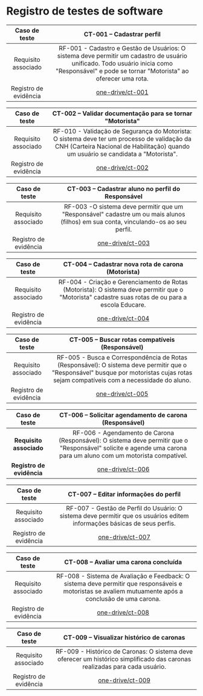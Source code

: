 # Registro de testes de software

| **Caso de teste** 	| **CT-001 – Cadastrar perfil** 	|
|:---:	|:---:	|
| Requisito associado | RF-001 - Cadastro e Gestão de Usuários: O sistema deve permitir um cadastro de usuário unificado. Todo usuário inicia como "Responsável" e pode se tornar "Motorista" ao oferecer uma rota. |
| Registro de evidência | [one-drive/ct-001](https://sgapucminasbr-my.sharepoint.com/personal/1434009_sga_pucminas_br/_layouts/15/guestaccess.aspx?share=EeooG3W3f41AnAv4FGUgpjoBNUAVjBSqf0tmtADkJ6gzGQ&nav=eyJyZWZlcnJhbEluZm8iOnsicmVmZXJyYWxBcHAiOiJPbmVEcml2ZUZvckJ1c2luZXNzIiwicmVmZXJyYWxBcHBQbGF0Zm9ybSI6IldlYiIsInJlZmVycmFsTW9kZSI6InZpZXciLCJyZWZlcnJhbFZpZXciOiJNeUZpbGVzTGlua0NvcHkifX0&e=xbuhL9) |

| **Caso de teste** 	| **CT-002 – Validar documentação para se tornar "Motorista"** 	|
|:---:	|:---:	|
| Requisito associado | RF-010 - Validação de Segurança do Motorista: O sistema deve ter um processo de validação da CNH (Carteira Nacional de Habilitação) quando um usuário se candidata a "Motorista". |
| Registro de evidência | [one-drive/ct-002](https://sgapucminasbr-my.sharepoint.com/personal/1434009_sga_pucminas_br/_layouts/15/guestaccess.aspx?share=EV6YSJVzwrlMgUXzs-CkBbIBJOiFj_18OorZDgmRQzpD9Q&nav=eyJyZWZlcnJhbEluZm8iOnsicmVmZXJyYWxBcHAiOiJPbmVEcml2ZUZvckJ1c2luZXNzIiwicmVmZXJyYWxBcHBQbGF0Zm9ybSI6IldlYiIsInJlZmVycmFsTW9kZSI6InZpZXciLCJyZWZlcnJhbFZpZXciOiJNeUZpbGVzTGlua0NvcHkifX0&e=jfIsIU) |


| **Caso de teste** 	| **CT-003 – Cadastrar aluno no perfil do Responsável** 	|
|:---:	|:---:	|
| Requisito associado | RF-003 -O sistema deve permitir que um "Responsável" cadastre um ou mais alunos (filhos) em sua conta, vinculando-os ao seu perfil. |
| Registro de evidência | [one-drive/ct-003](https://sgapucminasbr-my.sharepoint.com/personal/1434009_sga_pucminas_br/_layouts/15/stream.aspx?id=%2Fpersonal%2F1434009%5Fsga%5Fpucminas%5Fbr%2FDocuments%2FSTRADA%20%28TIAS%29%20%2D%20Registros%20de%20testes%20de%20software%2FCT%2D003%20%E2%80%93%20Cadastrar%20aluno%20no%20perfil%20do%20Respons%C3%A1vel%2Ewebm&referrer=StreamWebApp%2EWeb&referrerScenario=AddressBarCopied%2Eview%2E200d82bd%2D62c5%2D47ad%2Dafbc%2Dd11476de62a6) |


| **Caso de teste** 	| **CT-004 – Cadastrar nova rota de carona (Motorista)**	|
|:---:	|:---:	|
| Requisito associado | RF-004 - Criação e Gerenciamento de Rotas (Motorista): O sistema deve permitir que o "Motorista" cadastre suas rotas de ou para a escola Educare. |
| Registro de evidência | [one-drive/ct-004](https://sgapucminasbr-my.sharepoint.com/personal/1434009_sga_pucminas_br/_layouts/15/guestaccess.aspx?share=ESC35BZM74dGrvUNCUUxjtgBsS8D-ZME3cvAqZyFHUdTKg&nav=eyJyZWZlcnJhbEluZm8iOnsicmVmZXJyYWxBcHAiOiJPbmVEcml2ZUZvckJ1c2luZXNzIiwicmVmZXJyYWxBcHBQbGF0Zm9ybSI6IldlYiIsInJlZmVycmFsTW9kZSI6InZpZXciLCJyZWZlcnJhbFZpZXciOiJNeUZpbGVzTGlua0NvcHkifX0&e=LEZ3pU) |

| **Caso de teste** 	| CT-005 – Buscar rotas compatíveis (Responsável)|
|:---:	|:---:	|
| Requisito associado | RF-005 - Busca e Correspondência de Rotas (Responsável): O sistema deve permitir que o "Responsável" busque por motoristas cujas rotas sejam compatíveis com a necessidade do aluno. |
| Registro de evidência | [one-drive/ct-005](https://sgapucminasbr-my.sharepoint.com/personal/1434009_sga_pucminas_br/_layouts/15/guestaccess.aspx?share=EaLckaTxkhFEm04OP2Qyww0BjQNzL_1XAfpYXb-4Kpj1Ug&nav=eyJyZWZlcnJhbEluZm8iOnsicmVmZXJyYWxBcHAiOiJPbmVEcml2ZUZvckJ1c2luZXNzIiwicmVmZXJyYWxBcHBQbGF0Zm9ybSI6IldlYiIsInJlZmVycmFsTW9kZSI6InZpZXciLCJyZWZlcnJhbFZpZXciOiJNeUZpbGVzTGlua0NvcHkifX0&e=LhDKcw) |

| **Caso de teste** | **CT-006 – Solicitar agendamento de carona (Responsável)** |
|:---:|:---:|
| **Requisito associado** | RF-006 - Agendamento de Carona (Responsável): O sistema deve permitir que o "Responsável" solicite e agende uma carona para um aluno com um motorista compatível. |
| **Registro de evidência** | [one-drive/ct-006](https://sgapucminasbr-my.sharepoint.com/personal/1434009_sga_pucminas_br/_layouts/15/stream.aspx?id=%2Fpersonal%2F1434009%5Fsga%5Fpucminas%5Fbr%2FDocuments%2FSTRADA%20%28TIAS%29%20%2D%20Registros%20de%20testes%20de%20software%2FSolicitando%20carona%2Emp4&nav=eyJyZWZlcnJhbEluZm8iOnsicmVmZXJyYWxBcHAiOiJPbmVEcml2ZUZvckJ1c2luZXNzIiwicmVmZXJyYWxBcHBQbGF0Zm9ybSI6IldlYiIsInJlZmVycmFsTW9kZSI6InZpZXciLCJyZWZlcnJhbFZpZXciOiJNeUZpbGVzTGlua0NvcHkifX0&ga=1&referrer=StreamWebApp%2EWeb&referrerScenario=AddressBarCopied%2Eview%2Ed0d1a752%2D33b9%2D4a5a%2Dba72%2D4d7bd6e4a720) |


| **Caso de teste** 	| **CT-007 – Editar informações do perfil** 	|
|:---:	|:---:	|
| Requisito associado | RF-007 - Gestão de Perfil do Usuário: O sistema deve permitir que os usuários editem informações básicas de seus perfis. |
| Registro de evidência | [one-drive/ct-007](https://sgapucminasbr-my.sharepoint.com/personal/1434009_sga_pucminas_br/Documents/STRADA%20(TIAS)%20-%20Registros%20de%20testes%20de%20software/CT-008%20-%20Editar%20informa%C3%A7%C3%B5es%20do%20perfil.mkv?csf=1&web=1&e=AgDGD6) |

| **Caso de teste** 	| **CT-008 – Avaliar uma carona concluída** 	|
|:---:	|:---:	|
| Requisito associado | RF-008 - Sistema de Avaliação e Feedback: O sistema deve permitir que responsáveis e motoristas se avaliem mutuamente após a conclusão de uma carona. |
| Registro de evidência | [one-drive/ct-008](https://sgapucminasbr-my.sharepoint.com/personal/1284883_sga_pucminas_br/_layouts/15/guestaccess.aspx?share=EalAVk2cqT5DuoTtrV-mzxwBC-C0nrs42xiUIo8JOTWgjw&nav=eyJyZWZlcnJhbEluZm8iOnsicmVmZXJyYWxBcHAiOiJPbmVEcml2ZUZvckJ1c2luZXNzIiwicmVmZXJyYWxBcHBQbGF0Zm9ybSI6IldlYiIsInJlZmVycmFsTW9kZSI6InZpZXciLCJyZWZlcnJhbFZpZXciOiJNeUZpbGVzTGlua0NvcHkifX0&e=Cs6gxb) |

| **Caso de teste** 	| **CT-009 – Visualizar histórico de caronas** 	|
|:---:	|:---:	|
| Requisito associado | RF-009 - Histórico de Caronas: O sistema deve oferecer um histórico simplificado das caronas realizadas para cada usuário. |
| Registro de evidência | [one-drive/ct-009](https://sgapucminasbr-my.sharepoint.com/personal/1284883_sga_pucminas_br/_layouts/15/guestaccess.aspx?share=EbGvN6EQywZAgyYrhZTJXogBVHDeY8cRT2mPJ_GctXj6EQ&e=AawkQd&nav=eyJyZWZlcnJhbEluZm8iOnsicmVmZXJyYWxBcHAiOiJTdHJlYW1XZWJBcHAiLCJyZWZlcnJhbFZpZXciOiJTaGFyZURpYWxvZy1MaW5rIiwicmVmZXJyYWxBcHBQbGF0Zm9ybSI6IldlYiIsInJlZmVycmFsTW9kZSI6InZpZXcifX0%3D) |
